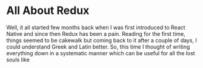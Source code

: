 # All About Redux

Well, it all started few months back when I was first introduced to React Native and since then Redux has been a pain. Reading for the first time, things seemed to be cakewalk but coming back to it after a couple of days, I could understand Greek and Latin better. So, this time I thought of writing everything down in a systematic manner which can be useful for all the lost souls like 
<!--stackedit_data:
eyJoaXN0b3J5IjpbLTc1MDA5NTE2Ml19
-->